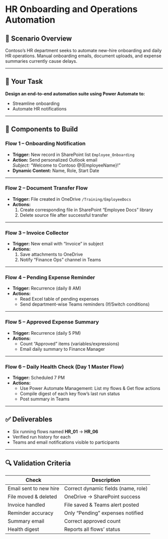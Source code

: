 # HR Onboarding and Operations Automation

## 🎯 Scenario Overview

Contoso’s HR department seeks to automate new-hire onboarding and daily HR operations. Manual onboarding emails, document uploads, and expense summaries currently cause delays.

---

## 🧩 Your Task

**Design an end-to-end automation suite using Power Automate to:**
- Streamline onboarding
- Automate HR notifications

---

## 🧱 Components to Build

### **Flow 1 – Onboarding Notification**
- **Trigger:** New record in SharePoint list `Employee_Onboarding`
- **Action:** Send personalized Outlook email  
    _Subject:_ “Welcome to Contoso @{EmployeeName}!”
- **Dynamic Content:** Name, Role, Start Date

---

### **Flow 2 – Document Transfer Flow**
- **Trigger:** File created in OneDrive `/Training/EmployeeDocs`
- **Actions:**
    1. Create corresponding file in SharePoint “Employee Docs” library
    2. Delete source file after successful transfer

---

### **Flow 3 – Invoice Collector**
- **Trigger:** New email with “Invoice” in subject
- **Actions:**
    1. Save attachments to OneDrive
    2. Notify “Finance Ops” channel in Teams

---

### **Flow 4 – Pending Expense Reminder**
- **Trigger:** Recurrence (daily 8 AM)
- **Actions:**
    - Read Excel table of pending expenses
    - Send department-wise Teams reminders (If/Switch conditions)

---

### **Flow 5 – Approved Expense Summary**
- **Trigger:** Recurrence (daily 5 PM)
- **Actions:**
    - Count “Approved” items (variables/expressions)
    - Email daily summary to Finance Manager

---

### **Flow 6 – Daily Health Check (Day 1 Master Flow)**
- **Trigger:** Scheduled 7 PM
- **Actions:**
    - Use Power Automate Management: List my flows & Get flow actions
    - Compile digest of each key flow’s last run status
    - Post summary in Teams

---

## ✅ Deliverables

- Six running flows named **HR_01** → **HR_06**
- Verified run history for each
- Teams and email notifications visible to participants

---

## 🔍 Validation Criteria

| Check                       | Description                              |
|-----------------------------|------------------------------------------|
| Email sent to new hire      | Correct dynamic fields (name, role)      |
| File moved & deleted        | OneDrive → SharePoint success            |
| Invoice handled             | File saved & Teams alert posted          |
| Reminder accuracy           | Only “Pending” expenses notified         |
| Summary email               | Correct approved count                   |
| Health digest               | Reports all flows’ status                |